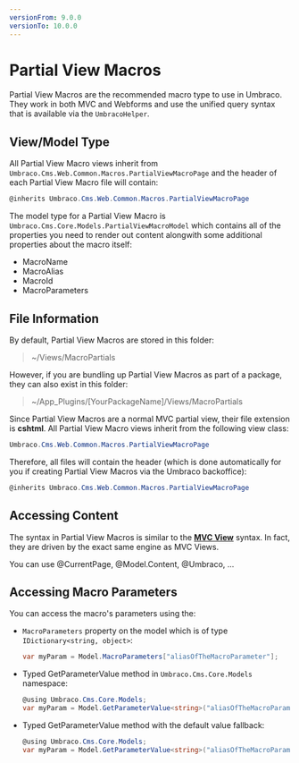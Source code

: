 ```yaml
---
versionFrom: 9.0.0
versionTo: 10.0.0
---
```


# Partial View Macros

Partial View Macros are the recommended macro type to use in Umbraco. They work in both MVC and Webforms and use the unified query syntax that is available via the `UmbracoHelper`.

## View/Model Type

All Partial View Macro views inherit from `Umbraco.Cms.Web.Common.Macros.PartialViewMacroPage` and the header of each Partial View Macro file will contain:

```csharp
@inherits Umbraco.Cms.Web.Common.Macros.PartialViewMacroPage
```

The model type for a Partial View Macro is `Umbraco.Cms.Core.Models.PartialViewMacroModel` which contains all of the properties you need to render out content alongwith some additional
properties about the macro itself: 

- MacroName
- MacroAlias
- MacroId
- MacroParameters

## File Information

By default, Partial View Macros are stored in this folder:

> ~/Views/MacroPartials

However, if you are bundling up Partial View Macros as part of a package, they can also exist in this folder:

> ~/App_Plugins/[YourPackageName]/Views/MacroPartials

Since Partial View Macros are a normal MVC partial view, their file extension is **cshtml**. All Partial View Macro views inherit from the following view class:

```csharp
Umbraco.Cms.Web.Common.Macros.PartialViewMacroPage
```

Therefore, all files will contain the header (which is done automatically for you if creating Partial View Macros via the Umbraco backoffice):

```csharp
@inherits Umbraco.Cms.Web.Common.Macros.PartialViewMacroPage
```

## Accessing Content

The syntax in Partial View Macros is similar to the **[MVC View](../../Mvc/views.md)** syntax. In fact, they are driven by the exact same engine as MVC Views.

You can use @CurrentPage, @Model.Content, @Umbraco, ...

## Accessing Macro Parameters

You can access the macro's parameters using the:

- `MacroParameters` property on the model which is of type `IDictionary<string, object>`:

    ```csharp
    var myParam = Model.MacroParameters["aliasOfTheMacroParameter"];
    ```

- Typed GetParameterValue method in `Umbraco.Cms.Core.Models` namespace:

    ```csharp
    @using Umbraco.Cms.Core.Models;
    var myParam = Model.GetParameterValue<string>("aliasOfTheMacroParameter");
    ```

- Typed GetParameterValue method with the default value fallback:

    ```csharp
    @using Umbraco.Cms.Core.Models;
    var myParam = Model.GetParameterValue<string>("aliasOfTheMacroParameter", "default value if parameter value has not been set");
    ```
